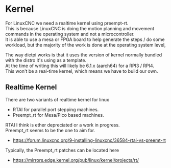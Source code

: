 # Kernel

For LinuxCNC we need a realtime kernel using preempt-rt.  
This is because LinuxCNC is doing the motion planning and movement commands in the operating system and not a microcontroller.  
It is able to use a mesa or FPGA board to help generate the steps / do some workload, but the majority of the work is done at the operating system level,

The way dietpi works is that it uses the version of kernel normally bundled with the distro it's using as a template.  
At the time of writing this will likely be 6.1.x (aarch64) for a RPI3 / RPI4.  
This won't be a real-time kernel, which means we have to build our own.

## Realtime Kernel

There are two variants of realtime kernel for linux

  * RTAI for parallel port stepping machines.
  * Preempt_rt for Mesa/Pico based machines.

RTAI I think is ether depreciated or a work in progress.  
Preempt_rt seems to be the one to aim for.

  * https://forum.linuxcnc.org/9-installing-linuxcnc/36584-rtai-vs-preemt-rt

Typically, the Preempt_rt patches can be located here

  * https://mirrors.edge.kernel.org/pub/linux/kernel/projects/rt/
